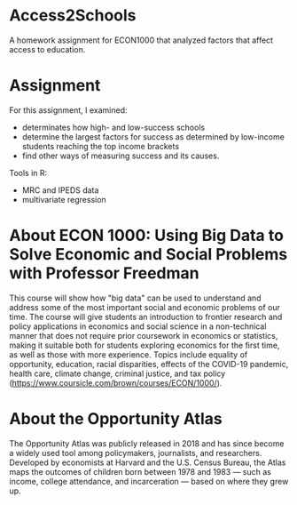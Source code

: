 # Access2Schools
A homework assignment for ECON1000 that analyzed factors that affect access to education.

# Assignment
For this assignment, I examined: 
- determinates how high- and low-success schools
- determine the largest factors for success as determined by low-income students reaching the top income brackets
- find other ways of measuring success and its causes.

Tools in R: 
- MRC and IPEDS data
- multivariate regression

# About ECON 1000: Using Big Data to Solve Economic and Social Problems with Professor Freedman
This course will show how "big data" can be used to understand and address some of the most important social and economic problems of our time. The course will give students an introduction to frontier research and policy applications in economics and social science in a non-technical manner that does not require prior coursework in economics or statistics, making it suitable both for students exploring economics for the first time, as well as those with more experience. Topics include equality of opportunity, education, racial disparities, effects of the COVID-19 pandemic, health care, climate change, criminal justice, and tax policy (https://www.coursicle.com/brown/courses/ECON/1000/).

# About the Opportunity Atlas
The Opportunity Atlas was publicly released in 2018 and has since become a widely used tool among policymakers, journalists, and researchers. Developed by economists at Harvard and the U.S. Census Bureau, the Atlas maps the outcomes of children born between 1978 and 1983 — such as income, college attendance, and incarceration — based on where they grew up.
